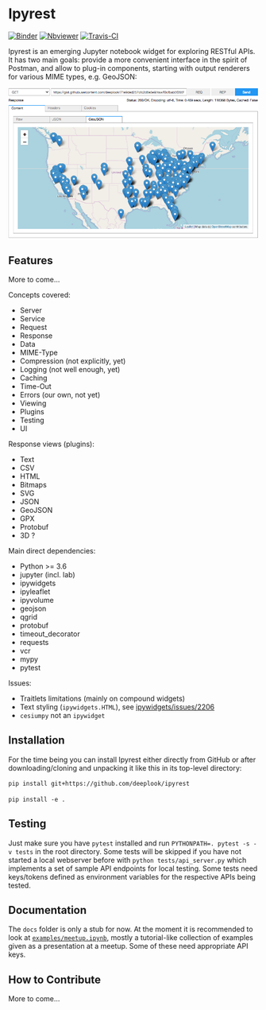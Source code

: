 # Ipyrest

[![Binder](https://mybinder.org/badge_logo.svg)](http://beta.mybinder.org/v2/gh/deeplook/ipyrest/master) 
[![Nbviewer](https://github.com/jupyter/design/blob/master/logos/Badges/nbviewer_badge.svg)](http://nbviewer.jupyter.org/github/deeplook/ipyrest/tree/master/)
[![Travis-CI](http://img.shields.io/travis/deeplook/svglib.svg)](https://travis-ci.org/deeplook/svglib)
  
Ipyrest is an emerging Jupyter notebook widget for exploring RESTful APIs. It has two main goals: provide a more convenient interface in the spirit of Postman, and allow to plug-in components, starting with output renderers for various MIME types, e.g. GeoJSON:

![banner](images/banner.png "")

Features
--------

More to come...

Concepts covered:

- Server
- Service
- Request
- Response
- Data
- MIME-Type
- Compression (not explicitly, yet)
- Logging (not well enough, yet)
- Caching
- Time-Out
- Errors (our own, not yet)
- Viewing
- Plugins
- Testing
- UI

Response views (plugins):

- Text
- CSV
- HTML
- Bitmaps
- SVG
- JSON
- GeoJSON
- GPX
- Protobuf
- 3D ?

Main direct dependencies:

- Python >= 3.6
- jupyter (incl. lab)
- ipywidgets
- ipyleaflet
- ipyvolume
- geojson
- qgrid
- protobuf
- timeout_decorator
- requests
- vcr
- mypy
- pytest

Issues:

- Traitlets limitations (mainly on compound widgets)
- Text styling (`ipywidgets.HTML`), see [ipywidgets/issues/2206](https://github.com/jupyter-widgets/ipywidgets/issues/2206)
- `cesiumpy` not an `ipywidget`

Installation
------------

For the time being you can install Ipyrest either directly from GitHub or after downloading/cloning and unpacking it like this in its top-level directory:

```
pip install git+https://github.com/deeplook/ipyrest

pip install -e .
```

Testing
-------

Just make sure you have `pytest` installed and run `PYTHONPATH=. pytest -s -v tests` in the root directory. Some tests will be skipped if you have not started a local webserver before with  `python tests/api_server.py` which implements a set of sample API endpoints for local testing. Some tests need keys/tokens defined as environment variables for the respective APIs being tested.

Documentation
-------------

The `docs` folder is only a stub for now. At the moment it is recommended to look at [`examples/meetup.ipynb`](examples/meetup.ipynb), mostly a tutorial-like collection of examples given as a presentation at a meetup. Some of these need appropriate API keys.

How to Contribute
-----------------

More to come...
